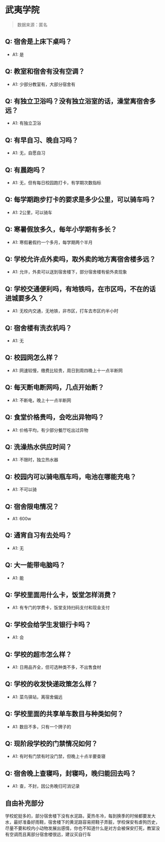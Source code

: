 # 武夷学院

> 数据来源：匿名

## Q: 宿舍是上床下桌吗？

- A1: 是

## Q: 教室和宿舍有没有空调？

- A1: 少部分教室有，大部分宿舍有

## Q: 有独立卫浴吗？没有独立浴室的话，澡堂离宿舍多远？

- A1: 有独立卫浴

## Q: 有早自习、晚自习吗？

- A1: 无，自愿自习

## Q: 有晨跑吗？

- A1: 无，但有每日校园跑打卡，有学期次数指标

## Q: 每学期跑步打卡的要求是多少公里，可以骑车吗？

- A1: 2公里，可以骑车

## Q: 寒暑假放多久，每年小学期有多长？

- A1: 寒假暑假约一个多月，每学期两个半月

## Q: 学校允许点外卖吗，取外卖的地方离宿舍楼多远？

- A1: 允许，外卖可以送到宿舍楼下，部分宿舍楼有偷外卖现象

## Q: 学校交通便利吗，有地铁吗，在市区吗，不在的话进城要多久？

- A1: 无校内交通，无地铁，非市区，打车去市区约半小时

## Q: 宿舍楼有洗衣机吗？

- A1: 无

## Q: 校园网怎么样？

- A1: 网速较慢，缴费比较贵，周日到周四晚上十一点半断网

## Q: 每天断电断网吗，几点开始断？

- A1: 不断电，晚上十一点半断网

## Q: 食堂价格贵吗，会吃出异物吗？

- A1: 价格平均，有少部分餐厅吃出过异物

## Q: 洗澡热水供应时间？

- A1: 不限时，独立热水器

## Q: 校园内可以骑电瓶车吗，电池在哪能充电？

- A1: 不可以骑

## Q: 宿舍限电情况？

- A1: 600w

## Q: 通宵自习有去处吗？

- A1: 无

## Q: 大一能带电脑吗？

- A1: 能

## Q: 学校里面用什么卡，饭堂怎样消费？

- A1: 有专门的学费卡，饭堂支持扫码支付和现金支付

## Q: 学校会给学生发银行卡吗？

- A1: 会

## Q: 学校的超市怎么样？

- A1: 日用品齐全，但可选种类不多，不出售食材

## Q: 学校的收发快递政策怎么样？

- A1: 菜鸟驿站，离宿舍偏远

## Q: 学校里面的共享单车数目与种类如何？

- A1: 数目不多，只有一个牌子的

## Q: 现阶段学校的门禁情况如何？

- A1: 有时有门禁有时没门禁，但晚上十点半要查寝

## Q: 宿舍晚上查寝吗，封寝吗，晚归能回去吗？

- A1: 查，不封，因公务晚归可消记录

## 自由补充部分

学校蛇挺多的，部分宿舍楼下没有水泥路，夏热冬冷，每到换季的时候都要发大水，最好准备好雨鞋，宿舍楼下的黄泥路容易把鞋子弄脏，学校保安有虐狗历史，尽量不要和校内小动物发展出感情，你也不知道什么是对方会被保安打死，教室没有空调而且离部分宿舍楼很远，建议买自行车